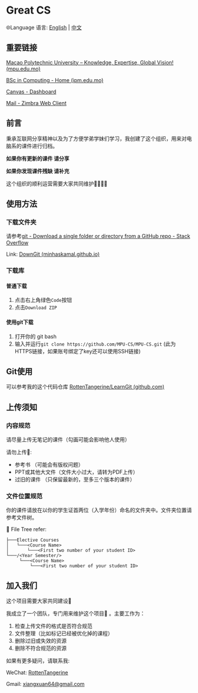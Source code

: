 # Great CS

:globe_with_meridians:Language 语言: [English](https://github.com/MPU-CS/MPU-CS/blob/main/README.md)  |  [中文](https://github.com/MPU-CS/MPU-CS/blob/main/README_CHS.md)

## 重要链接

[Macao Polytechnic University – Knowledge, Expertise, Global Vision! (mpu.edu.mo)](https://www.mpu.edu.mo/en/index.php)

[BSc in Computing - Home (ipm.edu.mo)](https://cp.ipm.edu.mo/)

[Canvas - Dashboard](https://canvas.mpu.edu.mo/)

[Mail - Zimbra Web Client](https://mail.ipm.edu.mo/)

## 前言

秉承互联网分享精神以及为了方便学弟学妹们学习，我创建了这个组织，用来对电脑系的课件进行归档。



**如果你有更新的课件	请分享**

**如果你发现课件残缺	请补充**



这个组织的顺利运营需要大家共同维护:family_man_woman_girl_boy:

## 使用方法

### 下载文件夹

请参考[git - Download a single folder or directory from a GitHub repo - Stack Overflow](https://stackoverflow.com/questions/7106012/download-a-single-folder-or-directory-from-a-github-repo)

Link: [DownGit (minhaskamal.github.io)](https://minhaskamal.github.io/DownGit/#/home)

### 下载库

#### 普通下载

1. 点击右上角绿色`Code`按钮
2. 点击`Download ZIP`

#### 使用git下载 

1. 打开你的 git bash
2. 输入并运行`git clone https://github.com/MPU-CS/MPU-CS.git` (此为HTTPS链接，如果账号绑定了key还可以使用SSH链接)

## Git使用

可以参考我的这个代码仓库 [RottenTangerine/LearnGit (github.com)](https://github.com/RottenTangerine/LearnGit)

## 上传须知

### 内容规范

请尽量上传无笔记的课件（勾画可能会影响他人使用）

请勿上传:no_entry_sign::

- 参考书 （可能会有版权问题）
- PPT或其他大文件（文件大小过大，请转为PDF上传）
- 过旧的课件 （只保留最新的，至多三个版本的课件）

### 文件位置规范

你的课件请放在以你的学生证首两位（入学年份）命名的文件夹中。文件夹位置请参考文件树。

:evergreen_tree: File Tree refer:

```
├───Elective Courses
│   └───<Course Name>
│       └───<First two number of your student ID>
└───/<Year Semester/>
     └───<Course Name>
         └───<First two number of your student ID>
```

## 加入我们

这个项目需要大家共同建设:busts_in_silhouette:

我成立了一个团队，专门用来维护这个项目:wrench: 。主要工作为：

1. 检查上传文件的格式是否符合规范
2. 文件整理（比如标记已经被优化掉的课程）
3. 删除过旧或失效的资源
4. 删除不符合规范的资源



如果有更多疑问，请联系我:

WeChat: [RottenTangerine](https://github.com/RottenTangerine/RottenTangerine/blob/main/img/wechat_qr.png)

Gmail: xiangxuan64@gmail.com
